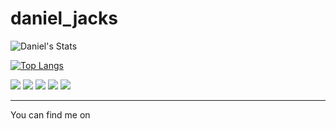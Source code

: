 <head>
  <script src="https://kit.fontawesome.com/48f97f8976.js" crossorigin="anonymous" defer></script>
</head>

# daniel_jacks

![Daniel's Stats](https://github-readme-stats.vercel.app/api?username=daniel-jacks&show_icons=true&theme=dark)

[![Top Langs](https://github-readme-stats.vercel.app/api/top-langs/?username=daniel-jacks)](https://github.com/anuraghazra/github-readme-stats)

![](https://img.shields.io/badge/Developer-Node-informational?style=flat&logo=node.js&logoColor=68a063&color=68a063) 
![](https://img.shields.io/badge/Developer-React-informational?style=flat&logo=react&logoColor=00ffff&color=00ffff)
![](https://img.shields.io/badge/Developer-JavaScript-informational?style=flat&logo=javascript&logoColor=f0db4f&color=f0db4f)
![](https://img.shields.io/badge/Developer-HTML-informational?style=flat&logo=html5&logoColor=ff3333&color=ff3333)
![](https://img.shields.io/badge/Developer-CSS-informational?style=flat&logo=css-wizardry&logoColor=66d3fa&color=66d3fa)

---

You can find me on <i class="fa-brands fa-linkedin-in"></i>